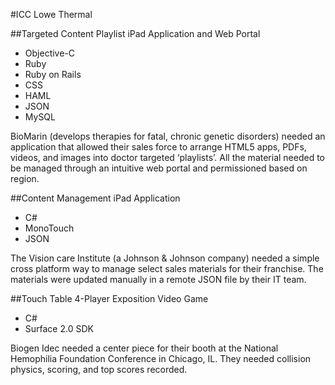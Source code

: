 #ICC Lowe Thermal

##Targeted Content Playlist iPad Application and Web Portal

+ Objective-C
+ Ruby
+ Ruby on Rails
+ CSS
+ HAML
+ JSON
+ MySQL

BioMarin (develops therapies for fatal, chronic genetic disorders) needed an application that allowed their sales force to arrange HTML5 apps, PDFs, videos, and images into doctor targeted ‘playlists’. All the material needed to be managed through an intuitive web portal and permissioned based on region.

##Content Management iPad Application

+ C#
+ MonoTouch
+ JSON

The Vision care Institute (a Johnson & Johnson company) needed a simple cross platform way to manage select sales materials for their franchise. The materials were updated manually in a remote JSON file by their IT team.

##Touch Table 4-Player Exposition Video Game

+ C#
+ Surface 2.0 SDK

Biogen Idec needed a center piece for their booth at the National Hemophilia Foundation Conference in Chicago, IL. They needed collision physics, scoring, and top scores recorded.